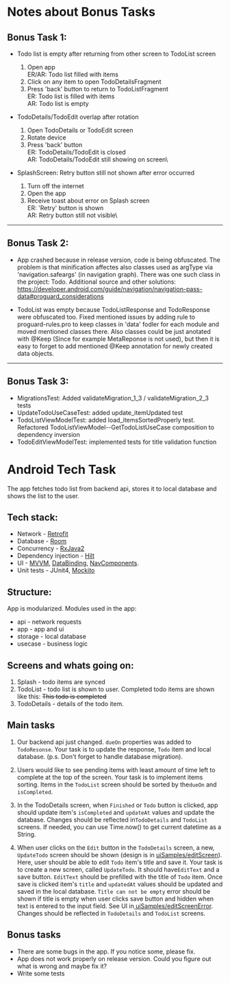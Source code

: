 #  Notes about Bonus Tasks

## Bonus Task 1:
* Todo list is empty after returning from other screen to TodoList screen
   1. Open app\
      ER/AR: Todo list filled with items
   2. Click on any item to open TodoDetailsFragment
   3. Press 'back' button to return to TodoListFragment\
      ER: Todo list is filled with items\
      AR: Todo list is empty

* TodoDetails/TodoEdit overlap after rotation
   1. Open TodoDetails or TodoEdit screen
   2. Rotate device
   3. Press 'back' button\
      ER: TodoDetails/TodoEdit is closed\
      AR: TodoDetails/TodoEdit still showing on screen\

* SplashScreen: Retry button still not shown after error occurred
   1. Turn off the internet
   2. Open the app
   3. Receive toast about error on Splash screen\
      ER: 'Retry' button is shown\
      AR: Retry button still not visible\

-------------------------------------------------------------------------------------------------

## Bonus Task 2:
* App crashed because in release version, code is being obfuscated. The problem is that minification affectes also classes used as argType via 'navigation.safeargs' (in navigation graph).
There was one such class in the project: Todo. Additional source and other solutions: https://developer.android.com/guide/navigation/navigation-pass-data#proguard_considerations

* TodoList was empty because TodoListResponse and TodoResponse were obfuscated too.
Fixed mentioned issues by adding rule to proguard-rules.pro to keep classes in 'data' fodler for each module and moved mentioned classes there.
Also classes could be just anotated with @Keep (Since for example MetaReponse is not used), but then it is easy to forget to add mentioned @Keep annotation for newly created data objects.

-------------------------------------------------------------------------------------------------

## Bonus Task 3:
* MigrationsTest: Added validateMigration_1_3 / validateMigration_2_3 tests
* UpdateTodoUseCaseTest: added update_itemUpdated test
* TodoListViewModelTest: added load_itemsSortedProperly test. Refactored TodoListViewModel--GetTodoListUseCase composition to dependency inversion
* TodoEditViewModelTest: implemented tests for title validation function

# Android Tech Task

The app fetches todo list from backend api, stores it to local database and shows the list to the
user.

## Tech stack:

* Network - <a href="https://square.github.io/retrofit/">Retrofit</a>
* Database - <a href="https://developer.android.com/training/data-storage/room">Room</a>
* Concurrency - <a href="https://github.com/ReactiveX/RxJava">RxJava2</a>
* Dependency injection - <a href="https://developer.android.com/training/dependency-injection/hilt-android">Hilt</a>
* UI - <a href="https://developer.android.com/topic/libraries/architecture/viewmodel">MVVM</a>, <a href="https://developer.android.com/topic/libraries/data-binding">DataBinding</a>, <a href="https://developer.android.com/guide/navigation/navigation-getting-started">NavComponents</a>.
* Unit tests - JUnit4, <a href="https://site.mockito.org/">Mockito</a>

## Structure:
App is modularized. Modules used in the app:
* api - network requests
* app - app and ui
* storage - local database
* usecase - business logic

## Screens and whats going on:
1. Splash - todo items are synced
2. TodoList - todo list is shown to user. Completed todo items are shown like this: <strike>This todo is completed</strike>
3. TodoDetails - details of the todo item.

## Main tasks
1. Our backend api just changed. `dueOn` properties was added to `TodoResonse`. Your task is to
   update the response, `Todo` item and local database.
   (p.s. Don't forget to handle database migration).

2. Users would like to see pending items with least amount of time left to complete at the top 
   of the screen. Your task is to implement items sorting. 
   Items in the `TodoList` screen should be sorted by the`dueOn` and `isCompleted`.

3. In the TodoDetails screen, when `Finished` or `Todo` button is clicked, app should update
   item's `isCompleted` and `updateAt` values and update the database. Changes should be reflected
   in`TodoDetails` and `TodoList` screens. If needed, you can use Time.now() to get current datetime 
   as a String.

4. When user clicks on the `Edit` button in the `TodoDetails` screen, a new, `UpdateTodo` screen
   should be shown (design is
   in  <a href="https://github.com/NordPass/android-tech-task/tree/master/uiSamples/editScreen.jpg">
   uiSamples/editScreen</a>). Here, user should be able to edit `Todo` item's title and save it. 
   Your task is to create a new screen, called `UpdateTodo`. It should have`EditText` and a save 
   button. `EditText` should be prefilled with the title of `Todo` item. Once save is clicked item's
   `title` and `updatedAt` values should be updated and saved in the local database. 
   `Title can not be empty` error should be shown if title is empty when user clicks save button and
   hidden when text is entered to the input field. 
   See UI in<a href="https://github.com/NordPass/android-tech-task/tree/master/uiSamples/editScreenError.jpg">
   uiSamples/editScreenError</a>. Changes should be reflected in `TodoDetails` and `TodoList`
   screens.

## Bonus tasks
* There are some bugs in the app. If you notice some, please fix.
* App does not work properly on release version. Could you figure out what is wrong and maybe fix it?
* Write some tests